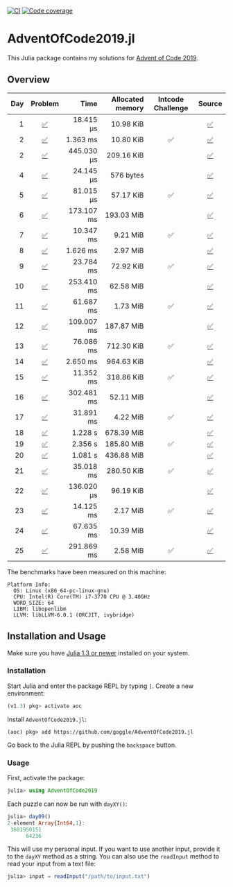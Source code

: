 [![CI](https://github.com/goggle/AdventOfCode2019.jl/workflows/CI/badge.svg)](https://github.com/goggle/AdventOfCode2019.jl/actions?query=workflow%3ACI+branch%3Amaster)
[![Code coverage](https://codecov.io/gh/goggle/AdventOfCode2019.jl/branch/master/graphs/badge.svg?branch=master)](https://codecov.io/github/goggle/AdventOfCode2019.jl?branch=master)

# AdventOfCode2019.jl

This Julia package contains my solutions for [Advent of Code 2019](https://adventofcode.com/2019/).

## Overview

| Day | Problem | Time | Allocated memory | Intcode Challenge | Source |
|----:|:-------:|-----:|-----------------:|:-----------------:|:------:|
| 1 |  [:white_check_mark:](https://adventofcode.com/2019/day/1) | 18.415 μs | 10.98 KiB | | [:white_check_mark:](https://github.com/goggle/AdventOfCode2019.jl/blob/master/src/day01.jl) |
| 2 |  [:white_check_mark:](https://adventofcode.com/2019/day/2) | 1.363 ms | 10.80 KiB | :white_check_mark: | [:white_check_mark:](https://github.com/goggle/AdventOfCode2019.jl/blob/master/src/day02.jl) |
| 2 |  [:white_check_mark:](https://adventofcode.com/2019/day/3) | 445.030 μs | 209.16 KiB | | [:white_check_mark:](https://github.com/goggle/AdventOfCode2019.jl/blob/master/src/day03.jl) |
| 4 |  [:white_check_mark:](https://adventofcode.com/2019/day/4) | 24.145 μs | 576 bytes | | [:white_check_mark:](https://github.com/goggle/AdventOfCode2019.jl/blob/master/src/day04.jl) |
| 5 |  [:white_check_mark:](https://adventofcode.com/2019/day/5) | 81.015 μs | 57.17 KiB | :white_check_mark: | [:white_check_mark:](https://github.com/goggle/AdventOfCode2019.jl/blob/master/src/day05.jl) |
| 6 |  [:white_check_mark:](https://adventofcode.com/2019/day/6) | 173.107 ms | 193.03 MiB | | [:white_check_mark:](https://github.com/goggle/AdventOfCode2019.jl/blob/master/src/day06.jl) |
| 7 |  [:white_check_mark:](https://adventofcode.com/2019/day/7) | 10.347 ms | 9.21 MiB | :white_check_mark: | [:white_check_mark:](https://github.com/goggle/AdventOfCode2019.jl/blob/master/src/day07.jl) |
| 8 |  [:white_check_mark:](https://adventofcode.com/2019/day/8) | 1.626 ms | 2.97 MiB | | [:white_check_mark:](https://github.com/goggle/AdventOfCode2019.jl/blob/master/src/day08.jl) |
| 9 |  [:white_check_mark:](https://adventofcode.com/2019/day/9) | 23.784 ms | 72.92 KiB | :white_check_mark: | [:white_check_mark:](https://github.com/goggle/AdventOfCode2019.jl/blob/master/src/day09.jl) |
| 10 | [:white_check_mark:](https://adventofcode.com/2019/day/10) | 253.410 ms | 62.58 MiB | | [:white_check_mark:](https://github.com/goggle/AdventOfCode2019.jl/blob/master/src/day10.jl) |
| 11 | [:white_check_mark:](https://adventofcode.com/2019/day/11) | 61.687 ms | 1.73 MiB | :white_check_mark: | [:white_check_mark:](https://github.com/goggle/AdventOfCode2019.jl/blob/master/src/day11.jl) |
| 12 | [:white_check_mark:](https://adventofcode.com/2019/day/12) | 109.007 ms | 187.87 MiB | | [:white_check_mark:](https://github.com/goggle/AdventOfCode2019.jl/blob/master/src/day12.jl) |
| 13 | [:white_check_mark:](https://adventofcode.com/2019/day/13) | 76.086 ms | 712.30 KiB | :white_check_mark: | [:white_check_mark:](https://github.com/goggle/AdventOfCode2019.jl/blob/master/src/day13.jl) |
| 14 | [:white_check_mark:](https://adventofcode.com/2019/day/14) | 2.650 ms | 964.63 KiB | | [:white_check_mark:](https://github.com/goggle/AdventOfCode2019.jl/blob/master/src/day14.jl) |
| 15 | [:white_check_mark:](https://adventofcode.com/2019/day/15) | 11.352 ms | 318.86 KiB | :white_check_mark: | [:white_check_mark:](https://github.com/goggle/AdventOfCode2019.jl/blob/master/src/day15.jl) |
| 16 | [:white_check_mark:](https://adventofcode.com/2019/day/16) | 302.481 ms | 52.11 MiB | | [:white_check_mark:](https://github.com/goggle/AdventOfCode2019.jl/blob/master/src/day16.jl) |
| 17 | [:white_check_mark:](https://adventofcode.com/2019/day/17) | 31.891 ms | 4.22 MiB | :white_check_mark: | [:white_check_mark:](https://github.com/goggle/AdventOfCode2019.jl/blob/master/src/day17.jl) |
| 18 | [:white_check_mark:](https://adventofcode.com/2019/day/18) | 1.228 s | 678.39 MiB | | [:white_check_mark:](https://github.com/goggle/AdventOfCode2019.jl/blob/master/src/day18.jl) |
| 19 | [:white_check_mark:](https://adventofcode.com/2019/day/19) | 2.356 s | 185.80 MiB | :white_check_mark: | [:white_check_mark:](https://github.com/goggle/AdventOfCode2019.jl/blob/master/src/day19.jl) |
| 20 | [:white_check_mark:](https://adventofcode.com/2019/day/20) | 1.081 s | 436.88 MiB | | [:white_check_mark:](https://github.com/goggle/AdventOfCode2019.jl/blob/master/src/day20.jl) |
| 21 | [:white_check_mark:](https://adventofcode.com/2019/day/21) | 35.018 ms | 280.50 KiB | :white_check_mark: | [:white_check_mark:](https://github.com/goggle/AdventOfCode2019.jl/blob/master/src/day21.jl) |
| 22 | [:white_check_mark:](https://adventofcode.com/2019/day/22) | 136.020 μs | 96.19 KiB | | [:white_check_mark:](https://github.com/goggle/AdventOfCode2019.jl/blob/master/src/day22.jl) |
| 23 | [:white_check_mark:](https://adventofcode.com/2019/day/23) | 14.125 ms | 2.17 MiB | :white_check_mark: | [:white_check_mark:](https://github.com/goggle/AdventOfCode2019.jl/blob/master/src/day23.jl) |
| 24 | [:white_check_mark:](https://adventofcode.com/2019/day/24) | 67.635 ms | 10.39 MiB | | [:white_check_mark:](https://github.com/goggle/AdventOfCode2019.jl/blob/master/src/day24.jl) |
| 25 | [:white_check_mark:](https://adventofcode.com/2019/day/25) | 291.869 ms | 2.58 MiB | :white_check_mark: | [:white_check_mark:](https://github.com/goggle/AdventOfCode2019.jl/blob/master/src/day25.jl) |


The benchmarks have been measured on this machine:
```
Platform Info:
  OS: Linux (x86_64-pc-linux-gnu)
  CPU: Intel(R) Core(TM) i7-3770 CPU @ 3.40GHz
  WORD_SIZE: 64
  LIBM: libopenlibm
  LLVM: libLLVM-6.0.1 (ORCJIT, ivybridge)
```


## Installation and Usage

Make sure you have [Julia 1.3 or newer](https://julialang.org/downloads/)
installed on your system.


### Installation

Start Julia and enter the package REPL by typing `]`. Create a new
environment:
```julia
(v1.3) pkg> activate aoc
```

Install `AdventOfCode2019.jl`:
```
(aoc) pkg> add https://github.com/goggle/AdventOfCode2019.jl
```

Go back to the Julia REPL by pushing the `backspace` button.


### Usage

First, activate the package:
```julia
julia> using AdventOfCode2019
```

Each puzzle can now be run with `dayXY()`:
```julia
julia> day09()
2-element Array{Int64,1}:
 3601950151
      64236
```

This will use my personal input. If you want to use another input, provide it
to the `dayXY` method as a string. You can also use the `readInput` method
to read your input from a text file:
```julia
julia> input = readInput("/path/to/input.txt")
```
